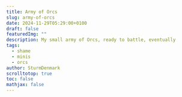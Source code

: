 ```yaml
---
title: Army of Orcs
slug: army-of-orcs
date: 2024-11-29T05:29:00+0100
draft: false
featuredImg: ""
description: My small army of Orcs, ready to battle, eventually
tags:
  - shame
  - minis
  - orcs
author: SturmDenmark
scrolltotop: true
toc: false
mathjax: false
---
```

